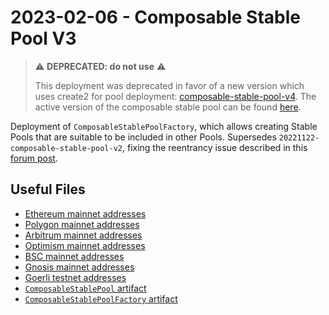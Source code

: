 # 2023-02-06 - Composable Stable Pool V3

> ⚠️ **DEPRECATED: do not use** ⚠️
>
> This deployment was deprecated in favor of a new version which uses create2 for pool deployment: [composable-stable-pool-v4](../20230320-composable-stable-pool-v4/). The active version of the composable stable pool can be found [here](../../20240223-composable-stable-pool-v6/).

Deployment of `ComposableStablePoolFactory`, which allows creating Stable Pools that are suitable to be included in other Pools.
Supersedes `20221122-composable-stable-pool-v2`, fixing the reentrancy issue described in this [forum post](https://forum.balancer.fi/t/reentrancy-vulnerability-scope-expanded/4345).

## Useful Files

- [Ethereum mainnet addresses](./output/mainnet.json)
- [Polygon mainnet addresses](./output/polygon.json)
- [Arbitrum mainnet addresses](./output/arbitrum.json)
- [Optimism mainnet addresses](./output/optimism.json)
- [BSC mainnet addresses](./output/bsc.json)
- [Gnosis mainnet addresses](./output/gnosis.json)
- [Goerli testnet addresses](./output/goerli.json)
- [`ComposableStablePool` artifact](./artifact/ComposableStablePool.json)
- [`ComposableStablePoolFactory` artifact](./artifact/ComposableStablePoolFactory.json)
